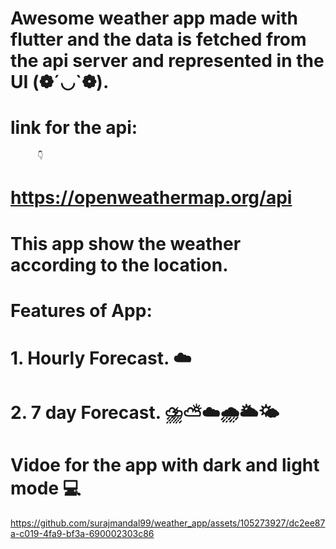 # Awesome  weather app made with flutter and the  data is fetched from the api server and represented in the UI (❁´◡`❁).

#  link for the api:
          👇
#  https://openweathermap.org/api

# This app show the weather according to the location.
# Features of App:
# 1. Hourly Forecast. ☁️
# 2. 7 day Forecast. ⛈️⛅☁️🌧️🌥️🌤️


# Vidoe for the app with dark and light mode 💻



https://github.com/surajmandal99/weather_app/assets/105273927/dc2ee87a-c019-4fa9-bf3a-690002303c86

